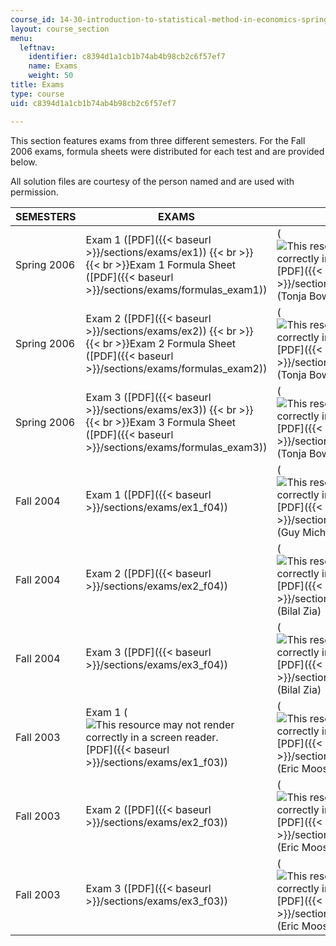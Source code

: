 ```yaml
---
course_id: 14-30-introduction-to-statistical-method-in-economics-spring-2006
layout: course_section
menu:
  leftnav:
    identifier: c8394d1a1cb1b74ab4b98cb2c6f57ef7
    name: Exams
    weight: 50
title: Exams
type: course
uid: c8394d1a1cb1b74ab4b98cb2c6f57ef7

---
```


This section features exams from three different semesters. For the Fall 2006 exams, formula sheets were distributed for each test and are provided below.

All solution files are courtesy of the person named and are used with permission.

| SEMESTERS | EXAMS | SOLUTIONS |
| --- | --- | --- |
| Spring 2006 | Exam 1 ([PDF]({{< baseurl >}}/sections/exams/ex1))  {{< br >}}  {{< br >}}Exam 1 Formula Sheet ([PDF]({{< baseurl >}}/sections/exams/formulas_exam1)) | (![This resource may not render correctly in a screen reader.](/images/inacessible.gif)[PDF]({{< baseurl >}}/sections/exams/ex1sol)) (Tonja Bowen Bishop) |
| Spring 2006 | Exam 2 ([PDF]({{< baseurl >}}/sections/exams/ex2))  {{< br >}}  {{< br >}}Exam 2 Formula Sheet ([PDF]({{< baseurl >}}/sections/exams/formulas_exam2)) | (![This resource may not render correctly in a screen reader.](/images/inacessible.gif)[PDF]({{< baseurl >}}/sections/exams/ex2sol)) (Tonja Bowen Bishop) |
| Spring 2006 | Exam 3 ([PDF]({{< baseurl >}}/sections/exams/ex3))  {{< br >}}  {{< br >}}Exam 3 Formula Sheet ([PDF]({{< baseurl >}}/sections/exams/formulas_exam3)) | (![This resource may not render correctly in a screen reader.](/images/inacessible.gif)[PDF]({{< baseurl >}}/sections/exams/ex3sol)) (Tonja Bowen Bishop) |
| Fall 2004 | Exam 1 ([PDF]({{< baseurl >}}/sections/exams/ex1_f04)) | (![This resource may not render correctly in a screen reader.](/images/inacessible.gif)[PDF]({{< baseurl >}}/sections/exams/ex1sol_f04)) (Guy Michaels) |
| Fall 2004 | Exam 2 ([PDF]({{< baseurl >}}/sections/exams/ex2_f04)) | (![This resource may not render correctly in a screen reader.](/images/inacessible.gif)[PDF]({{< baseurl >}}/sections/exams/ex2sol_f04)) (Bilal Zia) |
| Fall 2004 | Exam 3 ([PDF]({{< baseurl >}}/sections/exams/ex3_f04)) | (![This resource may not render correctly in a screen reader.](/images/inacessible.gif)[PDF]({{< baseurl >}}/sections/exams/ex3sol_f04)) (Bilal Zia) |
| Fall 2003 | Exam 1 (![This resource may not render correctly in a screen reader.](/images/inacessible.gif)[PDF]({{< baseurl >}}/sections/exams/ex1_f03)) | (![This resource may not render correctly in a screen reader.](/images/inacessible.gif)[PDF]({{< baseurl >}}/sections/exams/ex1sol_f03)) (Eric Moos) |
| Fall 2003 | Exam 2 ([PDF]({{< baseurl >}}/sections/exams/ex2_f03)) | (![This resource may not render correctly in a screen reader.](/images/inacessible.gif)[PDF]({{< baseurl >}}/sections/exams/ex2sol_f03)) (Eric Moos) |
| Fall 2003 | Exam 3 ([PDF]({{< baseurl >}}/sections/exams/ex3_f03)) | (![This resource may not render correctly in a screen reader.](/images/inacessible.gif)[PDF]({{< baseurl >}}/sections/exams/ex3sol_f03)) (Eric Moos)